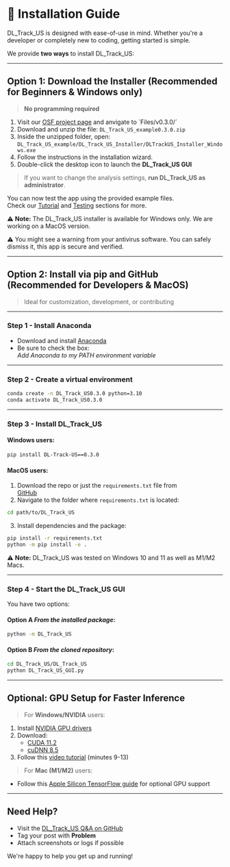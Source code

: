 
# 🚀 Installation Guide

DL_Track_US is designed with ease-of-use in mind. Whether you're a developer or completely new to coding, getting started is simple.

We provide **two ways** to install DL_Track_US:

---

## Option 1: Download the Installer (Recommended for Beginners & Windows only)

> **No programming required**

1. Visit our [OSF project page](https://osf.io/7mjsc/?view_only=) and anvigate to `Files/v0.3.0/´
2. Download and unzip the file: `DL_Track_US_example0.3.0.zip`
3. Inside the unzipped folder, open:  
   `DL_Track_US_example/DL_Track_US_Installer/DLTrackUS_Installer_Windows.exe`
4. Follow the instructions in the installation wizard.
5. Double-click the desktop icon to launch the **DL_Track_US GUI**

> If you want to change the analysis settings, **run DL_Track_US as administrator**.

You can now test the app using the provided example files.  
Check our [Tutorial](https://paulritsche.github.io/DL_Track_US/) and [Testing](https://paulritsche.github.io/DL_Track_US/) sections for more.

⚠️ **Note:** The DL_Track_US installer is available for Windows only. We are working on a MacOS version.

⚠️ You might see a warning from your antivirus software. You can safely dismiss it, this app is secure and verified.

---

## Option 2: Install via pip and GitHub (Recommended for Developers & MacOS)

> Ideal for customization, development, or contributing

---

### Step 1 - Install Anaconda

- Download and install [Anaconda](https://www.anaconda.com/download)
- Be sure to check the box:  
  *Add Anaconda to my PATH environment variable*

---

### Step 2 - Create a virtual environment

```bash
conda create -n DL_Track_US0.3.0 python=3.10
conda activate DL_Track_US0.3.0
```

---

### Step 3 - Install DL_Track_US

#### **Windows users:**

```bash
pip install DL-Track-US==0.3.0
```

#### **MacOS users:**

1. Download the repo or just the `requirements.txt` file from  
   [GitHub](https://github.com/PaulRitsche/DL_Track_US)
2. Navigate to the folder where `requirements.txt` is located:

```bash
cd path/to/DL_Track_US
```

3. Install dependencies and the package:

```bash
pip install -r requirements.txt
python -m pip install -e .
```

⚠️ **Note:** DL_Track_US was tested on Windows 10 and 11 as well as M1/M2 Macs.

---

### Step 4 - Start the DL_Track_US GUI

You have two options:

#### Option A *From the installed package*:

```bash
python -m DL_Track_US
```

#### Option B *From the cloned repository*:

```bash
cd DL_Track_US/DL_Track_US
python DL_Track_US_GUI.py
```

---

## Optional: GPU Setup for Faster Inference

> For **Windows/NVIDIA** users:

1. Install [NVIDIA GPU drivers](https://www.nvidia.com/Download/index.aspx?lang=en-us)
2. Download:
   - [CUDA 11.2](https://developer.nvidia.com/cuda-11.2.0-download-archive)
   - [cuDNN 8.5](https://developer.nvidia.com/rdp/cudnn-archive)
3. Follow this [video tutorial](https://www.youtube.com/watch?v=OEFKlRSd8Ic) (minutes 9-13)

> For **Mac (M1/M2)** users:

- Follow this [Apple Silicon TensorFlow guide](https://caffeinedev.medium.com/how-to-install-tensorflow-on-m1-mac-8e9b91d93706) for optional GPU support

---

## Need Help?

- Visit the [DL_Track_US Q&A on GitHub](https://github.com/PaulRitsche/DL_Track_US/discussions/categories/q-a)
- Tag your post with **Problem**
- Attach screenshots or logs if possible

We're happy to help you get up and running!

